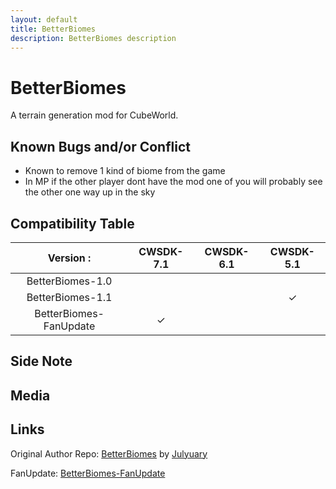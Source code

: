 ```yaml
---
layout: default
title: BetterBiomes
description: BetterBiomes description
---
```


# BetterBiomes

A terrain generation mod for CubeWorld.

## Known Bugs and/or Conflict

- Known to remove 1 kind of biome from the game
- In MP if the other player dont have the mod one of you will probably see the other one way up in the sky

## Compatibility Table
  
 
| Version :               | CWSDK-7.1     | CWSDK-6.1  | CWSDK-5.1   |
| :-----------:           |:-------------:| :---------:| :----------:|
| BetterBiomes-1.0        |               |            |             |
| BetterBiomes-1.1        |               |            |  &#10003;   |
| BetterBiomes-FanUpdate  | 	&#10003;    |            |             |

## Side Note

## Media

## Links

Original Author Repo: [BetterBiomes](https://github.com/ParanormalVibe/BetterBiomes) by [Julyuary](https://github.com/ParanormalVibe)

FanUpdate: [BetterBiomes-FanUpdate](https://github.com/Paroyer/BetterBiomes-FanUpdate) 
